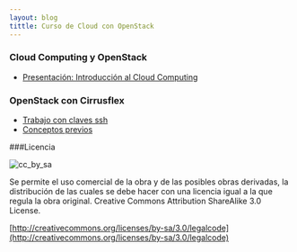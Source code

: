 ```yaml
---
layout: blog
tittle: Curso de Cloud con OpenStack
---
```



### Cloud Computing y OpenStack

* [Presentación: Introducción al Cloud Computing](curso/u1/presentacion)

### OpenStack con Cirrusflex

* [Trabajo con claves ssh](curso/u2/claves_ssh)
* [Conceptos previos](curso/u2/conceptos_previos)

###Licencia

![cc_by_sa](http://iesgn.github.io/cloud/img/cc_by_sa.png)

Se permite el uso comercial de la obra y de las posibles obras derivadas, la
distribución de las cuales se debe hacer con una licencia igual a la que regula
la obra original. Creative Commons Attribution ShareAlike 3.0 License.

[http://creativecommons.org/licenses/by-sa/3.0/legalcode](http://creativecommons.org/licenses/by-sa/3.0/legalcode)

